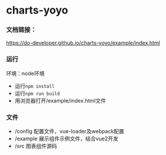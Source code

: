 # charts-yoyo

### 文档链接：
https://do-developer.github.io/charts-yoyo/example/index.html  

### 运行
环境：node环境
- 运行```npm install```
- 运行```npm run build```
- 用浏览器打开/example/index.html文件

### 文件
* /config  配置文件，vue-loader及webpack配置
* /example  展示组件示例文件，结合vue2开发
* /src  图表组件源码


